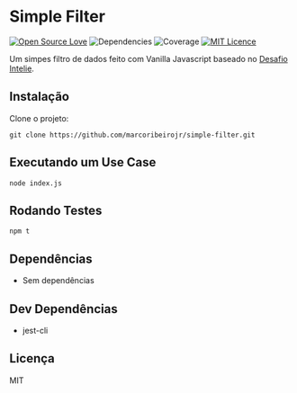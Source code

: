 # Simple Filter
[![Open Source Love](https://badges.frapsoft.com/os/v2/open-source.svg?v=103)](https://github.com/ellerbrock/open-source-badges/)
![Dependencies](https://img.shields.io/badge/dependencies-no%20dependencies-brightgreen.svg)
![Coverage](https://img.shields.io/badge/coverage-95%25-brightgreen.svg)
[![MIT Licence](https://badges.frapsoft.com/os/mit/mit.png?v=103)](https://opensource.org/licenses/mit-license.php)


Um simpes filtro de dados feito com Vanilla Javascript baseado no [Desafio Intelie](https://gist.github.com/jlbfalcao/515d816c11e1a3ac2ff5fa540c671676).

## Instalação
Clone o projeto:

`git clone https://github.com/marcoribeirojr/simple-filter.git`

## Executando um Use Case
`node index.js`

## Rodando Testes
`npm t`

## Dependências
- Sem dependências

## Dev Dependências
- jest-cli

## Licença
MIT
